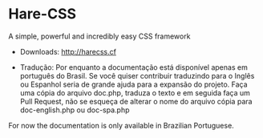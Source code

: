 # Hare-CSS
 A simple, powerful and incredibly easy CSS framework

- Downloads: http://harecss.cf

- Tradução:
Por enquanto a documentação está disponível apenas em português do Brasil. Se você quiser contribuir traduzindo para o Inglês ou Espanhol seria de grande ajuda para a expansão do projeto.
Faça uma cópia do arquivo doc.php, traduza o texto e em seguida faça um Pull Request, não se esqueça de alterar o nome do arquivo cópia para doc-english.php ou doc-spa.php

For now the documentation is only available in Brazilian Portuguese.
